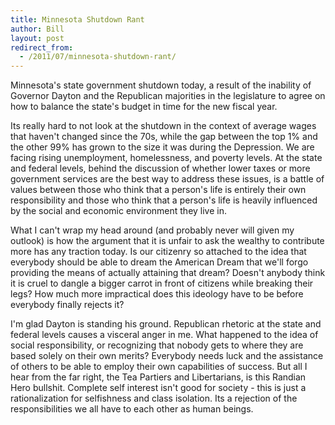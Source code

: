 ```yaml
---
title: Minnesota Shutdown Rant
author: Bill
layout: post
redirect_from:
  - /2011/07/minnesota-shutdown-rant/
---
```

Minnesota's state government shutdown today, a result of the inability of
Governor Dayton and the Republican majorities in the legislature to agree on
how to balance the state's budget in time for the new fiscal year.

Its really hard to not look at the shutdown in the context of average wages
that haven't changed since the 70s, while the gap between the top 1% and the
other 99% has grown to the size it was during the Depression. We are facing
rising unemployment, homelessness, and poverty levels. At the state and federal levels, behind the discussion of whether lower taxes or more government services are the best way to address these issues, is a battle of values between those who think that a person's life is entirely their own responsibility and those who think that a person's life is heavily influenced by the social and economic environment they live in.

What I can't wrap my head around (and probably never will given my outlook) is
how the argument that it is unfair to ask the wealthy to contribute more has
any traction today. Is our citizenry so attached to the idea that everybody
should be able to dream the American Dream that we'll forgo providing the means
of actually attaining that dream? Doesn't anybody think it is cruel to dangle a
bigger carrot in front of citizens while breaking their legs? How much more
impractical does this ideology have to be before everybody finally rejects it?

I'm glad Dayton is standing his ground. Republican rhetoric at the state and
federal levels causes a visceral anger in me. What happened to the idea of
social responsibility, or recognizing that nobody gets to where they are based
solely on their own merits? Everybody needs luck and the assistance of others
to be able to employ their own capabilities of success. But all I hear from the
far right, the Tea Partiers and Libertarians, is this Randian Hero bullshit.
Complete self interest isn't good for society - this is just a rationalization
for selfishness and class isolation. Its a rejection of the responsibilities we
all have to each other as human beings.
